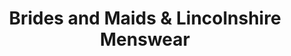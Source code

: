 ---
title: "Brides and Maids & Lincolnshire Menswear"
url: /grimsby/brides-and-maids-and-lincolnshire-menswear/
shop: clothes
---